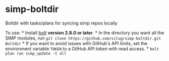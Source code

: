 # simp-boltdir
Boltdir with tasks/plans for syncing simp repos locally

To use:
    * Install [bolt](https://puppet.com/docs/bolt/latest/bolt.html) **version 2.8.0 or later**.
    * In the directory you want all the SIMP modules, run `git clone https://github.com/silug/simp-boltdir.git Boltdir`
    * If you want to avoid issues with GitHub's API limits, set the environment variable `TOKEN` to a GitHub API token with read access.
    * `bolt plan run simp_update -t all`
